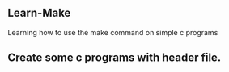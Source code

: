 ## Learn-Make
Learning how to use the make command on simple c programs

## Create some c programs with header file. 
